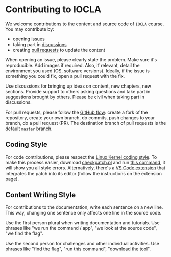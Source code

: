 # Contributing to IOCLA

We welcome contributions to the content and source code of `IOCLA` course.
You may contribute by:

* opening [issues](https://github.com/systems-cs-pub-ro/iocla/issues)
* taking part in [discussions](https://github.com/systems-cs-pub-ro/iocla/discussions)
* creating [pull requests](https://github.com/systems-cs-pub-ro/iocla/pulls) to update the content

When opening an issue, please clearly state the problem.
Make sure it's reproducible.
Add images if required.
Also, if relevant, detail the environment you used (OS, software versions).
Ideally, if the issue is something you could fix, open a pull request with the fix.

Use discussions for bringing up ideas on content, new chapters, new sections.
Provide support to others asking questions and take part in suggestions brought by others.
Please be civil when taking part in discussions.

For pull requests, please follow the [GitHub flow](https://docs.github.com/en/github/collaborating-with-pull-requests/proposing-changes-to-your-work-with-pull-requests/creating-a-pull-request-from-a-fork): create a fork of the repository, create your own branch, do commits, push changes to your branch, do a pull request (PR).
The destination branch of pull requests is the default `master` branch.

## Coding Style

For code contributions, please respect the [Linux Kernel coding style](https://www.kernel.org/doc/html/v4.10/process/coding-style.html).
To make this process easier, download [checkpatch.pl](https://github.com/systems-cs-pub-ro/iocla/blob/master/scripts/checkpatch.pl) and run [this command](https://github.com/systems-cs-pub-ro/iocla/blob/master/.github/workflows/main.yml#L12), it will show you all style errors.
Alternatively, there's a [VS Code extension](https://marketplace.visualstudio.com/items?itemName=idanp.checkpatch) that integrates the patch into its editor (follow the instructions on the extension page).

## Content Writing Style

For contributions to the documentation, write each sentence on a new line.
This way, changing one sentence only affects one line in the source code.

Use the first person plural when writing documentation and tutorials.
Use phrases like "we run the command / app", "we look at the source code", "we find the flag".

Use the second person for challenges and other individual activities.
Use phrases like "find the flag", "run this command", "download the tool".